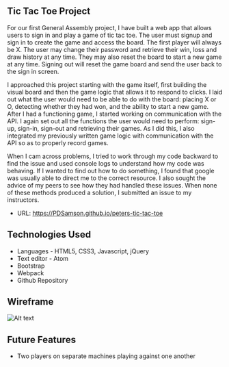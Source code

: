 Tic Tac Toe Project
-------------------

For our first General Assembly project, I have built a web app that allows users
to sign in and play a game of tic tac toe.  The user must signup and sign in to
create the game and access the board.  The first player will always be X.  The
user may change their password and retrieve their win, loss and draw history at
any time.  They may also reset the board to start a new game at any time.
Signing out will reset the game board and send the user back to the sign in
screen.

I approached this project starting with the game itself, first building the
visual board and then the game logic that allows it to respond to clicks.
I laid out what the user would need to be able to do with the board: placing
X or O, detecting whether they had won, and the ability to start a new game.
After I had a functioning game, I started working on communication with the API.
I again set out all the functions the user would need to perform: sign-up,
sign-in, sign-out and retrieving their games.  As I did this, I also integrated
my previously written game logic with communication with the API so as to
properly record games.

When I cam across problems, I tried to work through my code backward to find the
issue and used console logs to understand how my code was behaving.  If I wanted
to find out how to do something, I found that google was usually able to direct
me to the correct resource.  I also sought the advice of my peers to see how
they had handled these issues.  When none of these methods produced a solution,
I submitted an issue to my instructors.

* URL: https://PDSamson.github.io/peters-tic-tac-toe

Technologies Used
-----------------

* Languages - HTML5, CSS3, Javascript, jQuery
* Text editor - Atom
* Bootstrap
* Webpack
* Github Repository

Wireframe
---------

![Alt text](https://i.imgur.com/OrrfaQ6.jpg)

Future Features
---------------

* Two players on separate machines playing against one another
